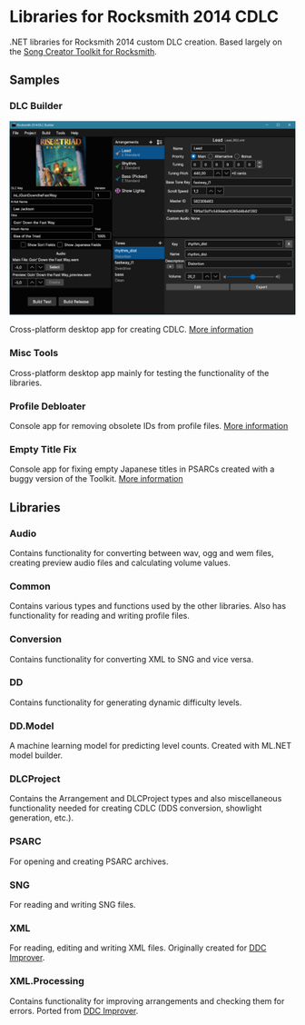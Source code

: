 # Libraries for Rocksmith 2014 CDLC

.NET libraries for Rocksmith 2014 custom DLC creation. Based largely on the [Song Creator Toolkit for Rocksmith](https://github.com/rscustom/rocksmith-custom-song-toolkit).

## Samples

### DLC Builder

![DLC Builder screenshot](./.github/images/screenshot.png)

Cross-platform desktop app for creating CDLC. [More information](https://github.com/iminashi/Rocksmith2014.NET/blob/main/samples/DLCBuilder/README.md)

### Misc Tools

Cross-platform desktop app mainly for testing the functionality of the libraries.

### Profile Debloater

Console app for removing obsolete IDs from profile files. [More information](https://github.com/iminashi/Rocksmith2014.NET/blob/main/samples/ProfileDebloater/README.md)

### Empty Title Fix

Console app for fixing empty Japanese titles in PSARCs created with a buggy version of the Toolkit. [More information](https://github.com/iminashi/Rocksmith2014.NET/blob/main/samples/EmptyTitleFix/README.md)

## Libraries

### Audio

Contains functionality for converting between wav, ogg and wem files, creating preview audio files and calculating volume values.

### Common

Contains various types and functions used by the other libraries. Also has functionality for reading and writing profile files.

### Conversion

Contains functionality for converting XML to SNG and vice versa.

### DD

Contains functionality for generating dynamic difficulty levels.

### DD.Model

A machine learning model for predicting level counts. Created with ML.NET model builder.

### DLCProject

Contains the Arrangement and DLCProject types and also miscellaneous functionality needed for creating CDLC (DDS conversion, showlight generation, etc.).

### PSARC

For opening and creating PSARC archives.

### SNG

For reading and writing SNG files.

### XML

For reading, editing and writing XML files. Originally created for [DDC Improver](https://github.com/iminashi/DDCImprover).

### XML.Processing

Contains functionality for improving arrangements and checking them for errors. Ported from [DDC Improver](https://github.com/iminashi/DDCImprover).
